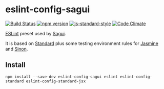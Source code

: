 # eslint-config-sagui

[![Build Status](https://travis-ci.org/saguijs/eslint-config-sagui.svg)](https://travis-ci.org/saguijs/eslint-config-sagui)
[![npm version](https://badge.fury.io/js/eslint-config-sagui.svg)](https://badge.fury.io/js/eslint-config-sagui)
[![js-standard-style](https://img.shields.io/badge/code%20style-standard-brightgreen.svg?style=flat)](https://github.com/feross/standard)
[![Code Climate](https://codeclimate.com/github/saguijs/eslint-config-sagui/badges/gpa.svg)](https://codeclimate.com/github/saguijs/eslint-config-sagui)

[ESLint](http://eslint.org/docs/developer-guide/shareable-configs) preset used by [Sagui](http://sagui.js.org/).

It is based on [Standard](http://standardjs.com/) plus some testing environment rules for [Jasmine](http://jasmine.github.io/) and [Sinon](http://sinonjs.org/).

## Install

```
npm install --save-dev eslint-config-sagui eslint eslint-config-standard eslint-config-standard-jsx
```
